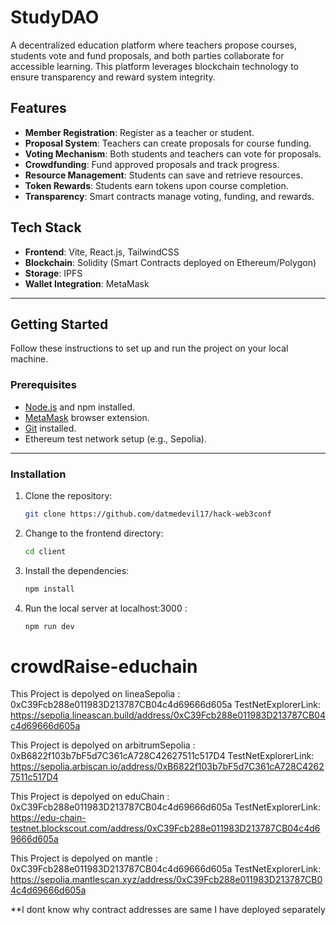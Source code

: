 # StudyDAO

A decentralized education platform where teachers propose courses, students vote and fund proposals, and both parties collaborate for accessible learning. This platform leverages blockchain technology to ensure transparency and reward system integrity.

## Features

- **Member Registration**: Register as a teacher or student.
- **Proposal System**: Teachers can create proposals for course funding.
- **Voting Mechanism**: Both students and teachers can vote for proposals.
- **Crowdfunding**: Fund approved proposals and track progress.
- **Resource Management**: Students can save and retrieve resources.
- **Token Rewards**: Students earn tokens upon course completion.
- **Transparency**: Smart contracts manage voting, funding, and rewards.

## Tech Stack

- **Frontend**: Vite, React.js, TailwindCSS
- **Blockchain**: Solidity (Smart Contracts deployed on Ethereum/Polygon)
- **Storage**: IPFS
- **Wallet Integration**: MetaMask

---

## Getting Started

Follow these instructions to set up and run the project on your local machine.

### Prerequisites

- [Node.js](https://nodejs.org/) and npm installed.
- [MetaMask](https://metamask.io/) browser extension.
- [Git](https://git-scm.com/) installed.
- Ethereum test network setup (e.g., Sepolia).

---

### Installation

1. Clone the repository:
   ```bash
   git clone https://github.com/datmedevil17/hack-web3conf
2. Change to the frontend directory:
   ```bash
   cd client
3. Install the dependencies:
   ```bash
   npm install
4. Run the local server at localhost:3000 :
   ```bash
   npm run dev

# crowdRaise-educhain
This Project is depolyed on lineaSepolia : 0xC39Fcb288e011983D213787CB04c4d69666d605a
TestNetExplorerLink: https://sepolia.lineascan.build/address/0xC39Fcb288e011983D213787CB04c4d69666d605a

This Project is depolyed on arbitrumSepolia : 0xB6822f103b7bF5d7C361cA728C42627511c517D4
TestNetExplorerLink: https://sepolia.arbiscan.io/address/0xB6822f103b7bF5d7C361cA728C42627511c517D4

This Project is depolyed on eduChain : 0xC39Fcb288e011983D213787CB04c4d69666d605a
TestNetExplorerLink: https://edu-chain-testnet.blockscout.com/address/0xC39Fcb288e011983D213787CB04c4d69666d605a

This Project is depolyed on mantle : 0xC39Fcb288e011983D213787CB04c4d69666d605a
TestNetExplorerLink: https://sepolia.mantlescan.xyz/address/0xC39Fcb288e011983D213787CB04c4d69666d605a

**I dont know why contract addresses are same I have deployed separately
